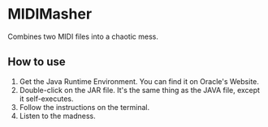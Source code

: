 # MIDIMasher
Combines two MIDI files into a chaotic mess.

## How to use
1. Get the Java Runtime Environment. You can find it on Oracle's Website.
2. Double-click on the JAR file. It's the same thing as the JAVA file, except it self-executes.
3. Follow the instructions on the terminal.
4. Listen to the madness.
